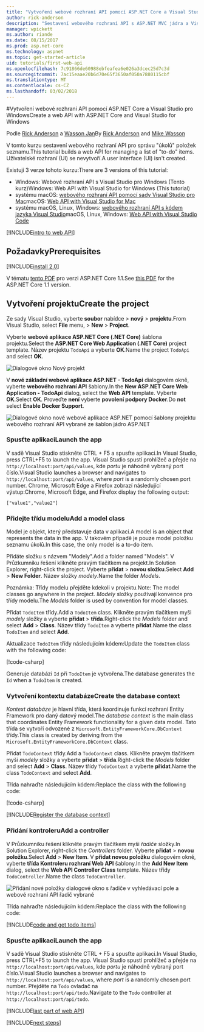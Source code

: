 ```yaml
---
title: "Vytvoření webové rozhraní API pomocí ASP.NET Core a Visual Studio pro Windows"
author: rick-anderson
description: "Sestavení webového rozhraní API s ASP.NET MVC jádra a Visual Studio pro Windows"
manager: wpickett
ms.author: riande
ms.date: 08/15/2017
ms.prod: asp.net-core
ms.technology: aspnet
ms.topic: get-started-article
uid: tutorials/first-web-api
ms.openlocfilehash: 7c91866de60988ebfeafea6e026a3dcec25d7c3d
ms.sourcegitcommit: 7ac15eaae20b6d70e65f3650af050a7880115cbf
ms.translationtype: MT
ms.contentlocale: cs-CZ
ms.lasthandoff: 03/02/2018
---
```

#<a name="create-a-web-api-with-aspnet-core-and-visual-studio-for-windows"></a><span data-ttu-id="dc457-103">Vytvoření webové rozhraní API pomocí ASP.NET Core a Visual Studio pro Windows</span><span class="sxs-lookup"><span data-stu-id="dc457-103">Create a web API with ASP.NET Core and Visual Studio for Windows</span></span>

<span data-ttu-id="dc457-104">Podle [Rick Anderson](https://twitter.com/RickAndMSFT) a [Wasson Jan](https://github.com/mikewasson)</span><span class="sxs-lookup"><span data-stu-id="dc457-104">By [Rick Anderson](https://twitter.com/RickAndMSFT) and [Mike Wasson](https://github.com/mikewasson)</span></span>

<span data-ttu-id="dc457-105">V tomto kurzu sestavení webového rozhraní API pro správu "úkolů" položek seznamu.</span><span class="sxs-lookup"><span data-stu-id="dc457-105">This tutorial builds a web API for managing a list of "to-do" items.</span></span> <span data-ttu-id="dc457-106">Uživatelské rozhraní (UI) se nevytvoří.</span><span class="sxs-lookup"><span data-stu-id="dc457-106">A user interface (UI) isn't created.</span></span>

<span data-ttu-id="dc457-107">Existují 3 verze tohoto kurzu:</span><span class="sxs-lookup"><span data-stu-id="dc457-107">There are 3 versions of this tutorial:</span></span>

* <span data-ttu-id="dc457-108">Windows: Webové rozhraní API s Visual Studio pro Windows (Tento kurz)</span><span class="sxs-lookup"><span data-stu-id="dc457-108">Windows: Web API with Visual Studio for Windows (This tutorial)</span></span>
* <span data-ttu-id="dc457-109">systému macOS: [webového rozhraní API pomocí sady Visual Studio pro Mac](xref:tutorials/first-web-api-mac)</span><span class="sxs-lookup"><span data-stu-id="dc457-109">macOS: [Web API with Visual Studio for Mac](xref:tutorials/first-web-api-mac)</span></span>
* <span data-ttu-id="dc457-110">systému macOS, Linux, Windows: [webového rozhraní API s kódem jazyka Visual Studio](xref:tutorials/web-api-vsc)</span><span class="sxs-lookup"><span data-stu-id="dc457-110">macOS, Linux, Windows: [Web API with Visual Studio Code](xref:tutorials/web-api-vsc)</span></span>

<!-- WARNING: The code AND images in this doc are used by uid: tutorials/web-api-vsc, tutorials/first-web-api-mac and tutorials/first-web-api. If you change any code/images in this tutorial, update uid: tutorials/web-api-vsc -->

[!INCLUDE[intro to web API](../includes/webApi/intro.md)]

## <a name="prerequisites"></a><span data-ttu-id="dc457-111">Požadavky</span><span class="sxs-lookup"><span data-stu-id="dc457-111">Prerequisites</span></span>

[!INCLUDE[install 2.0](../includes/install2.0.md)]

<span data-ttu-id="dc457-112">V tématu [tento PDF](https://github.com/aspnet/Docs/blob/master/aspnetcore/tutorials/first-web-api/_static/_webAPI.pdf) pro verzi ASP.NET Core 1.1.</span><span class="sxs-lookup"><span data-stu-id="dc457-112">See [this PDF](https://github.com/aspnet/Docs/blob/master/aspnetcore/tutorials/first-web-api/_static/_webAPI.pdf) for the ASP.NET Core 1.1 version.</span></span>

## <a name="create-the-project"></a><span data-ttu-id="dc457-113">Vytvoření projektu</span><span class="sxs-lookup"><span data-stu-id="dc457-113">Create the project</span></span>

<span data-ttu-id="dc457-114">Ze sady Visual Studio, vyberte **soubor** nabídce > **nový** > **projektu**.</span><span class="sxs-lookup"><span data-stu-id="dc457-114">From Visual Studio, select **File** menu, > **New** > **Project**.</span></span>

<span data-ttu-id="dc457-115">Vyberte **webové aplikace ASP.NET Core (.NET Core)** šablona projektu.</span><span class="sxs-lookup"><span data-stu-id="dc457-115">Select the **ASP.NET Core Web Application (.NET Core)** project template.</span></span> <span data-ttu-id="dc457-116">Název projektu `TodoApi` a vyberte **OK**.</span><span class="sxs-lookup"><span data-stu-id="dc457-116">Name the project `TodoApi` and select **OK**.</span></span>

![Dialogové okno Nový projekt](first-web-api/_static/new-project.png)

<span data-ttu-id="dc457-118">V **nové základní webové aplikace ASP.NET - TodoApi** dialogovém okně, vyberte **webového rozhraní API** šablony.</span><span class="sxs-lookup"><span data-stu-id="dc457-118">In the **New ASP.NET Core Web Application - TodoApi** dialog, select the **Web API** template.</span></span> <span data-ttu-id="dc457-119">Vyberte **OK**.</span><span class="sxs-lookup"><span data-stu-id="dc457-119">Select **OK**.</span></span> <span data-ttu-id="dc457-120">Proveďte **není** vyberte **povolení podpory Docker**.</span><span class="sxs-lookup"><span data-stu-id="dc457-120">Do **not** select **Enable Docker Support**.</span></span>

![Dialogové okno nové webové aplikace ASP.NET pomocí šablony projektu webového rozhraní API vybrané ze šablon jádro ASP.NET](first-web-api/_static/web-api-project.png)

### <a name="launch-the-app"></a><span data-ttu-id="dc457-122">Spusťte aplikaci</span><span class="sxs-lookup"><span data-stu-id="dc457-122">Launch the app</span></span>

<span data-ttu-id="dc457-123">V sadě Visual Studio stiskněte CTRL + F5 a spusťte aplikaci.</span><span class="sxs-lookup"><span data-stu-id="dc457-123">In Visual Studio, press CTRL+F5 to launch the app.</span></span> <span data-ttu-id="dc457-124">Visual Studio spustí prohlížeč a přejde na `http://localhost:port/api/values`, kde *portu* je náhodně vybraný port číslo.</span><span class="sxs-lookup"><span data-stu-id="dc457-124">Visual Studio launches a browser and navigates to `http://localhost:port/api/values`, where *port* is a randomly chosen port number.</span></span> <span data-ttu-id="dc457-125">Chrome, Microsoft Edge a Firefox zobrazí následující výstup:</span><span class="sxs-lookup"><span data-stu-id="dc457-125">Chrome, Microsoft Edge, and Firefox display the following output:</span></span>

```
["value1","value2"]
```

### <a name="add-a-model-class"></a><span data-ttu-id="dc457-126">Přidejte třídu modelu</span><span class="sxs-lookup"><span data-stu-id="dc457-126">Add a model class</span></span>

<span data-ttu-id="dc457-127">Model je objekt, který představuje data v aplikaci.</span><span class="sxs-lookup"><span data-stu-id="dc457-127">A model is an object that represents the data in the app.</span></span> <span data-ttu-id="dc457-128">V takovém případě je pouze model položku seznamu úkolů.</span><span class="sxs-lookup"><span data-stu-id="dc457-128">In this case, the only model is a to-do item.</span></span>

<span data-ttu-id="dc457-129">Přidáte složku s názvem "Modely".</span><span class="sxs-lookup"><span data-stu-id="dc457-129">Add a folder named "Models".</span></span> <span data-ttu-id="dc457-130">V Průzkumníku řešení klikněte pravým tlačítkem na projekt.</span><span class="sxs-lookup"><span data-stu-id="dc457-130">In Solution Explorer, right-click the project.</span></span> <span data-ttu-id="dc457-131">Vyberte **přidat** > **novou složku**.</span><span class="sxs-lookup"><span data-stu-id="dc457-131">Select **Add** > **New Folder**.</span></span> <span data-ttu-id="dc457-132">Název složky *modely*.</span><span class="sxs-lookup"><span data-stu-id="dc457-132">Name the folder *Models*.</span></span>

<span data-ttu-id="dc457-133">Poznámka: Třídy modelu přejděte kdekoli v projektu.</span><span class="sxs-lookup"><span data-stu-id="dc457-133">Note: The model classes go anywhere in the project.</span></span> <span data-ttu-id="dc457-134">*Modely* složky používají konvence pro třídy modelu.</span><span class="sxs-lookup"><span data-stu-id="dc457-134">The *Models* folder is used by convention for model classes.</span></span>

<span data-ttu-id="dc457-135">Přidat `TodoItem` třídy.</span><span class="sxs-lookup"><span data-stu-id="dc457-135">Add a `TodoItem` class.</span></span> <span data-ttu-id="dc457-136">Klikněte pravým tlačítkem myši *modely* složky a vyberte **přidat** > **třída**.</span><span class="sxs-lookup"><span data-stu-id="dc457-136">Right-click the *Models* folder and select **Add** > **Class**.</span></span> <span data-ttu-id="dc457-137">Název třídy `TodoItem` a vyberte **přidat**.</span><span class="sxs-lookup"><span data-stu-id="dc457-137">Name the class `TodoItem` and select **Add**.</span></span>

<span data-ttu-id="dc457-138">Aktualizace `TodoItem` třídy následujícím kódem:</span><span class="sxs-lookup"><span data-stu-id="dc457-138">Update the `TodoItem` class with the following code:</span></span>

[!code-csharp[](first-web-api/sample/TodoApi/Models/TodoItem.cs)]

<span data-ttu-id="dc457-139">Generuje databázi `Id` při `TodoItem` je vytvořena.</span><span class="sxs-lookup"><span data-stu-id="dc457-139">The database generates the `Id` when a `TodoItem` is created.</span></span>

### <a name="create-the-database-context"></a><span data-ttu-id="dc457-140">Vytvoření kontextu databáze</span><span class="sxs-lookup"><span data-stu-id="dc457-140">Create the database context</span></span>

<span data-ttu-id="dc457-141">*Kontext databáze* je hlavní třída, která koordinuje funkcí rozhraní Entity Framework pro daný datový model.</span><span class="sxs-lookup"><span data-stu-id="dc457-141">The *database context* is the main class that coordinates Entity Framework functionality for a given data model.</span></span> <span data-ttu-id="dc457-142">Tato třída se vytvoří odvozené z `Microsoft.EntityFrameworkCore.DbContext` třídy.</span><span class="sxs-lookup"><span data-stu-id="dc457-142">This class is created by deriving from the `Microsoft.EntityFrameworkCore.DbContext` class.</span></span>

<span data-ttu-id="dc457-143">Přidat `TodoContext` třídy.</span><span class="sxs-lookup"><span data-stu-id="dc457-143">Add a `TodoContext` class.</span></span> <span data-ttu-id="dc457-144">Klikněte pravým tlačítkem myši *modely* složky a vyberte **přidat** > **třída**.</span><span class="sxs-lookup"><span data-stu-id="dc457-144">Right-click the *Models* folder and select **Add** > **Class**.</span></span> <span data-ttu-id="dc457-145">Název třídy `TodoContext` a vyberte **přidat**.</span><span class="sxs-lookup"><span data-stu-id="dc457-145">Name the class `TodoContext` and select **Add**.</span></span>

<span data-ttu-id="dc457-146">Třída nahraďte následujícím kódem:</span><span class="sxs-lookup"><span data-stu-id="dc457-146">Replace the class with the following code:</span></span>

[!code-csharp[](first-web-api/sample/TodoApi/Models/TodoContext.cs)]

[!INCLUDE[Register the database context](../includes/webApi/register_dbContext.md)]

### <a name="add-a-controller"></a><span data-ttu-id="dc457-147">Přidání kontroleru</span><span class="sxs-lookup"><span data-stu-id="dc457-147">Add a controller</span></span>

<span data-ttu-id="dc457-148">V Průzkumníku řešení klikněte pravým tlačítkem myši *řadiče* složky.</span><span class="sxs-lookup"><span data-stu-id="dc457-148">In Solution Explorer, right-click the *Controllers* folder.</span></span> <span data-ttu-id="dc457-149">Vyberte **přidat** > **novou položku**.</span><span class="sxs-lookup"><span data-stu-id="dc457-149">Select **Add** > **New Item**.</span></span> <span data-ttu-id="dc457-150">V **přidat novou položku** dialogovém okně, vyberte **třída Kontroleru rozhraní Web API** šablony.</span><span class="sxs-lookup"><span data-stu-id="dc457-150">In the **Add New Item** dialog, select the **Web API Controller Class** template.</span></span> <span data-ttu-id="dc457-151">Název třídy `TodoController`.</span><span class="sxs-lookup"><span data-stu-id="dc457-151">Name the class `TodoController`.</span></span>

![Přidání nové položky dialogové okno s řadiče v vyhledávací pole a webové rozhraní API řadič vybrané](first-web-api/_static/new_controller.png)

<span data-ttu-id="dc457-153">Třída nahraďte následujícím kódem:</span><span class="sxs-lookup"><span data-stu-id="dc457-153">Replace the class with the following code:</span></span>

[!INCLUDE[code and get todo items](../includes/webApi/getTodoItems.md)]

### <a name="launch-the-app"></a><span data-ttu-id="dc457-154">Spusťte aplikaci</span><span class="sxs-lookup"><span data-stu-id="dc457-154">Launch the app</span></span>

<span data-ttu-id="dc457-155">V sadě Visual Studio stiskněte CTRL + F5 a spusťte aplikaci.</span><span class="sxs-lookup"><span data-stu-id="dc457-155">In Visual Studio, press CTRL+F5 to launch the app.</span></span> <span data-ttu-id="dc457-156">Visual Studio spustí prohlížeč a přejde na `http://localhost:port/api/values`, kde *portu* je náhodně vybraný port číslo.</span><span class="sxs-lookup"><span data-stu-id="dc457-156">Visual Studio launches a browser and navigates to `http://localhost:port/api/values`, where *port* is a randomly chosen port number.</span></span> <span data-ttu-id="dc457-157">Přejděte na `Todo` ovladač na `http://localhost:port/api/todo`.</span><span class="sxs-lookup"><span data-stu-id="dc457-157">Navigate to the `Todo` controller at `http://localhost:port/api/todo`.</span></span>

[!INCLUDE[last part of web API](../includes/webApi/end.md)]

[!INCLUDE[next steps](../includes/webApi/next.md)]

